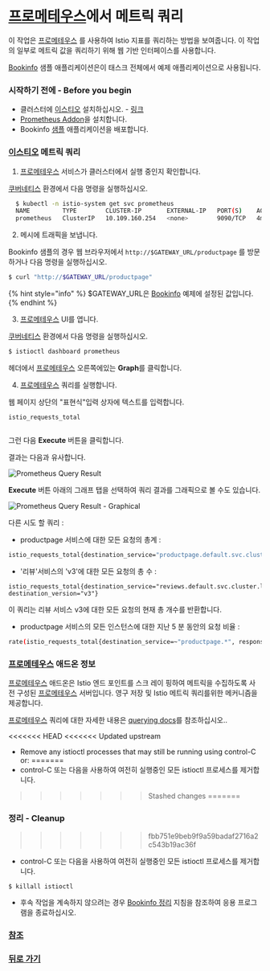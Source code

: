 # [프로메테우스](Prometheus)에서 메트릭 쿼리



이 작업은 [프로메테우스](Prometheus) 를 사용하여 Istio 지표를 쿼리하는 방법을 보여줍니다. 이 작업의 일부로 메트릭 값을 쿼리하기 위해 웹 기반 인터페이스를 사용합니다.

[Bookinfo](https://istio.io/v1.7/docs/examples/bookinfo/) 샘플 애플리케이션은이 태스크 전체에서 예제 애플리케이션으로 사용됩니다.


### 시작하기 전에 - Before you begin

* 클러스터에 [이스티오](Istio) 설치하십시오. - [링크](https://istio.io/v1.7/docs/setup/)
* [Prometheus Addon](https://istio.io/v1.7/docs/ops/integrations/prometheus/#option-1-quick-start)을 설치합니다.
* Bookinfo [샘플](https://istio.io/v1.7/docs/examples/bookinfo/) 애플리케이션을 배포합니다.



### [이스티오](Istio) 메트릭 쿼리

  1. [프로메테우스](prometheus) 서비스가 클러스터에서 실행 중인지 확인합니다.

  [쿠버네티스](Kubernetes) 환경에서 다음 명령을 실행하십시오.

```bash
  $ kubectl -n istio-system get svc prometheus
  NAME         TYPE        CLUSTER-IP       EXTERNAL-IP   PORT(S)    AGE
  prometheus   ClusterIP   10.109.160.254   <none>        9090/TCP   4m
```

  2. 메시에 트래픽을 보냅니다.

Bookinfo 샘플의 경우 웹 브라우저에서 `http://$GATEWAY_URL/productpage` 를 방문하거나 다음 명령을 실행하십시오.

```bash
$ curl "http://$GATEWAY_URL/productpage"

```

{% hint style="info" %}
$GATEWAY_URL은 [Bookinfo](https://istio.io/v1.7/docs/examples/bookinfo/) 예제에 설정된 값입니다.
{% endhint %}



  3. [프로메테우스](Prometheus) UI를 엽니다.

  [쿠버네티스](Kubernetes) 환경에서 다음 명령을 실행하십시오.

```bash
$ istioctl dashboard prometheus


```

  헤더에서 [프로메테우스](Prometheus) 오른쪽에있는 **Graph**를 클릭합니다.
    

  4. [프로메테우스](Prometheus) 쿼리를 실행합니다.

  웹 페이지 상단의 "표현식"입력 상자에 텍스트를 입력합니다.

```text
istio_requests_total


```

  그런 다음 **Execute** 버튼을 클릭합니다.

결과는 다음과 유사합니다.

![Prometheus Query Result](https://istio.io/v1.7/docs/tasks/observability/metrics/querying-metrics/prometheus_query_result.png)


**Execute** 버튼 아래의 그래프 탭을 선택하여 쿼리 결과를 그래픽으로 볼 수도 있습니다.


![Prometheus Query Result - Graphical](https://istio.io/v1.7/docs/tasks/observability/metrics/querying-metrics/prometheus_query_result_graphical.png)

다른 시도 할 쿼리 :

* productpage 서비스에 대한 모든 요청의 총계 :

```bash
istio_requests_total{destination_service="productpage.default.svc.cluster.local"}
```

* '리뷰'서비스의 'v3'에 대한 모든 요청의 총 수 :

```text
istio_requests_total{destination_service="reviews.default.svc.cluster.local", destination_version="v3"}
```

  이 쿼리는 리뷰 서비스 v3에 대한 모든 요청의 현재 총 개수를 반환합니다.

* productpage 서비스의 모든 인스턴스에 대한 지난 5 분 동안의 요청 비율 :

```bash
rate(istio_requests_total{destination_service=~"productpage.*", response_code="200"}[5m])

```



### [프로메테우스](Prometheus) 애드온 정보

[프로메테우스](Prometheus) 애드온은 Istio 엔드 포인트를 스크 레이 핑하여 메트릭을 수집하도록 사전 구성된 [프로메테우스](Prometheus) 서버입니다. 영구 저장 및 Istio 메트릭 쿼리를위한 메커니즘을 제공합니다.



[프로메테우스](Prometheus) 쿼리에 대한 자세한 내용은 [querying docs](https://prometheus.io/docs/querying/basics/)를 참조하십시오..  


<<<<<<< HEAD
<<<<<<< Updated upstream

* Remove any istioctl processes that may still be running using control-C or:
=======
* control-C 또는 다음을 사용하여 여전히 실행중인 모든 istioctl 프로세스를 제거합니다.
>>>>>>> Stashed changes
=======
### 정리 - Cleanup

>>>>>>> fbb751e9beb9f9a59badaf2716a2c543b19ac36f

* control-C 또는 다음을 사용하여 여전히 실행중인 모든 istioctl 프로세스를 제거합니다.

```text
$ killall istioctl
```

* 후속 작업을 계속하지 않으려는 경우 [Bookinfo 정리](https://istio.io/v1.7/docs/examples/bookinfo/#cleanup) 지침을 참조하여 응용 프로그램을 종료하십시오.

### [참조](https://istio.io/v1.7/docs/tasks/observability/metrics/querying-metrics/)

### [뒤로 가기](./README.md)